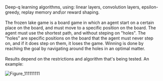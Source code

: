 Deep-q learning algorithms, using: linear layers, convolution layers, epsilon-greedy, replay memory and\or reward shaping.
<br /> <br /> 
The frozen lake game is a board game in which an agent start on a certain place on the board, and must move to a specific position on the board. The agent must use the shortest path, and without steping on "holes". The "holes" are specific positions on the board that the agent must never step on, and if it does step on them, it loses the game. Winning is done by reaching the goal by navigating around the holes in an optimal matter.
<br /> <br /> 
Results depend on the restrictions and algorithm that's being tested. An example:

![Figure_111111111](https://github.com/ShaielVistuch/DRL_for_Frozen_Lake/assets/133270551/98a62ed4-c8ff-4e03-89b8-325129084c06)
